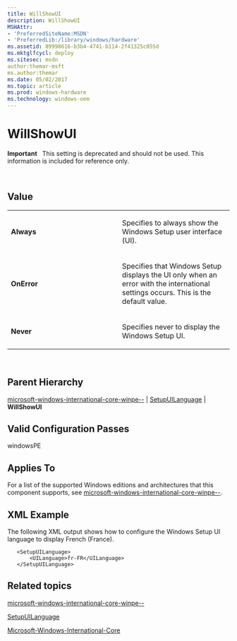 ```yaml
---
title: WillShowUI
description: WillShowUI
MSHAttr:
- 'PreferredSiteName:MSDN'
- 'PreferredLib:/library/windows/hardware'
ms.assetid: 89998616-b3b4-4741-b114-2f41325c055d
ms.mktglfcycl: deploy
ms.sitesec: msdn
author:themar-msft
ms.author:themar
ms.date: 05/02/2017
ms.topic: article
ms.prod: windows-hardware
ms.technology: windows-oem
---
```


# WillShowUI


**Important**  
This setting is deprecated and should not be used. This information is included for reference only.

 

## Value


<table>
<colgroup>
<col width="50%" />
<col width="50%" />
</colgroup>
<tbody>
<tr class="odd">
<td><p><strong>Always</strong></p></td>
<td><p>Specifies to always show the Windows Setup user interface (UI).</p></td>
</tr>
<tr class="even">
<td><p><strong>OnError</strong></p></td>
<td><p>Specifies that Windows Setup displays the UI only when an error with the international settings occurs. This is the default value.</p></td>
</tr>
<tr class="odd">
<td><p><strong>Never</strong></p></td>
<td><p>Specifies never to display the Windows Setup UI.</p></td>
</tr>
</tbody>
</table>

 

## Parent Hierarchy


[microsoft-windows-international-core-winpe--](microsoft-windows-international-core-winpe.md) | [SetupUILanguage](microsoft-windows-international-core-winpe-setupuilanguage.md) | **WillShowUI**

## Valid Configuration Passes


windowsPE

## Applies To


For a list of the supported Windows editions and architectures that this component supports, see [microsoft-windows-international-core-winpe--](microsoft-windows-international-core-winpe.md).

## XML Example


The following XML output shows how to configure the Windows Setup UI language to display French (France).

```
   <SetupUILanguage>
       <UILanguage>fr-FR</UILanguage>
   </SetupUILanguage>
```

## Related topics


[microsoft-windows-international-core-winpe--](microsoft-windows-international-core-winpe.md)

[SetupUILanguage](microsoft-windows-international-core-winpe-setupuilanguage.md)

[Microsoft-Windows-International-Core](microsoft-windows-international-core.md)

 

 







